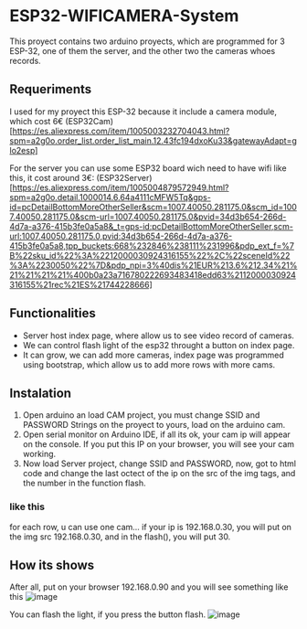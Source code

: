 # ESP32-WIFICAMERA-System

This proyect contains two arduino proyects, which are programmed for 3 ESP-32, one of them the server, and the other two the cameras whoes records.

## Requeriments

I used for my proyect this ESP-32 because it include a camera module, which cost 6€
(ESP32Cam)[https://es.aliexpress.com/item/1005003232704043.html?spm=a2g0o.order_list.order_list_main.12.43fc194dxoKu33&gatewayAdapt=glo2esp]

For the server you can use some ESP32 board wich need to have wifi like this, it cost around 3€:
(ESP32Server)[https://es.aliexpress.com/item/1005004879572949.html?spm=a2g0o.detail.1000014.6.64a4111cMFW5Tq&gps-id=pcDetailBottomMoreOtherSeller&scm=1007.40050.281175.0&scm_id=1007.40050.281175.0&scm-url=1007.40050.281175.0&pvid=34d3b654-266d-4d7a-a376-415b3fe0a5a8&_t=gps-id:pcDetailBottomMoreOtherSeller,scm-url:1007.40050.281175.0,pvid:34d3b654-266d-4d7a-a376-415b3fe0a5a8,tpp_buckets:668%232846%238111%231996&pdp_ext_f=%7B%22sku_id%22%3A%2212000030924316155%22%2C%22sceneId%22%3A%2230050%22%7D&pdp_npi=3%40dis%21EUR%213.6%212.34%21%21%21%21%21%400b0a23a716780222693483418edd63%2112000030924316155%21rec%21ES%21744228666]

## Functionalities

- Server host index page, where allow us to see video record of cameras.
- We can control flash light of the esp32 throught a button on index page.
- It can grow, we can add more cameras, index page was programmed using bootstrap, which allow us to add more rows with more cams.

## Instalation

1. Open arduino an load CAM project, you must change SSID and PASSWORD Strings on the proyect to yours, load on the arduino cam.
2. Open serial monitor on Arduino IDE, if all its ok, your cam ip will appear on the console. If you put this IP on your browser, you will see your cam working.
3. Now load Server project, change SSID and PASSWORD, now, got to html code and change the last octect of the ip on the src of the img tags, and the number in the function flash.
 ### like this
 for each row, u can use one cam...
 if your ip is 192.168.0.30, you will put on the img src 192.168.0.30, and in the flash(), you will put 30.
 
 
 ## How its shows
 
 After all, put on your browser 192.168.0.90 and you will see something like this
 ![image](https://user-images.githubusercontent.com/93315382/222963910-5a0393dd-4467-4786-843d-007647e84a99.png)
 
 You can flash the light, if you press the button flash.
 ![image](https://user-images.githubusercontent.com/93315382/222963941-c9604066-0be7-484f-a15d-4ef922bf8efe.png)

